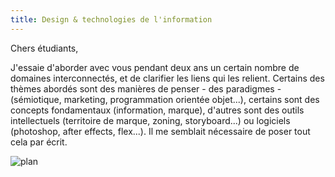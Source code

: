 ```yaml
---
title: Design & technologies de l'information
---
```


Chers étudiants,

J'essaie d'aborder avec vous pendant deux ans un certain nombre de domaines interconnectés, et de clarifier les liens qui les relient. Certains des thèmes abordés sont des manières de penser - des paradigmes - (sémiotique, marketing, programmation orientée objet...), certains sont des concepts fondamentaux (information, marque), d'autres sont des outils intellectuels (territoire de marque, zoning, storyboard...) ou logiciels (photoshop, after effects, flex...). Il me semblait nécessaire de poser tout cela par écrit.

<img src="/posts/images/plan.png" alt="plan" />
